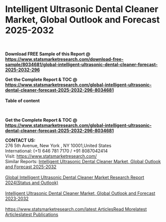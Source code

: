 <h1>Intelligent Ultrasonic Dental Cleaner Market, Global Outlook and Forecast 2025-2032</h1><br/><p><strong>Download FREE Sample of this Report @ <a href="https://www.statsmarketresearch.com/download-free-sample/8034681/global-intelligent-ultrasonic-dental-cleaner-forecast-2025-2032-296">https://www.statsmarketresearch.com/download-free-sample/8034681/global-intelligent-ultrasonic-dental-cleaner-forecast-2025-2032-296</a></strong></p><div><b>Get the Complete Report & TOC @ <a href="https://www.statsmarketresearch.com/global-intelligent-ultrasonic-dental-cleaner-forecast-2025-2032-296-8034681">https://www.statsmarketresearch.com/global-intelligent-ultrasonic-dental-cleaner-forecast-2025-2032-296-8034681</a></b></div><br><b>Table of content</b><p><br><div><b>Get the Complete Report & TOC @ <a href="https://www.statsmarketresearch.com/global-intelligent-ultrasonic-dental-cleaner-forecast-2025-2032-296-8034681">https://www.statsmarketresearch.com/global-intelligent-ultrasonic-dental-cleaner-forecast-2025-2032-296-8034681</a></b></div></p> <b>CONTACT US:</b><br>276 5th Avenue, New York , NY 10001,United States<br>International: (+1) 646 781 7170 / +91 8087042414<br>Visit: <a href="https://www.statsmarketresearch.com/">https://www.statsmarketresearch.com/</a><br>Similar Reports: <a href="https://www.statsmarketresearch.com/global-intelligent-ultrasonic-dental-cleaner-forecast-2025-2032-296-8034681">Intelligent Ultrasonic Dental Cleaner Market, Global Outlook and Forecast 2025-2032</a><br/><br/><a href="https://www.statsmarketresearch.com/global-intelligent-ultrasonic-dental-cleaner-forecast-2025-2032-296-8034681">Global Intelligent Ultrasonic Dental Cleaner Market Research Report 2024(Status and Outlook)</a><br/><br/><a href="https://www.statsmarketresearch.com/global-intelligent-ultrasonic-dental-cleaner-forecast-2025-2032-296-8034681">Intelligent Ultrasonic Dental Cleaner Market, Global Outlook and Forecast 2023-2032</a><br/><br/><a href="https://gyeongbokgung.com">https://www.statsmarketresearch.com/</a><a href="https://hallyeomaritime.com">latest Articles</a><a href="https://jingwansa.com">Read More</a><a href=https://nguoiviet.jp/">latest Articles</a><a href="https://www.intelmarketresearch.com/">latest Publications</a>